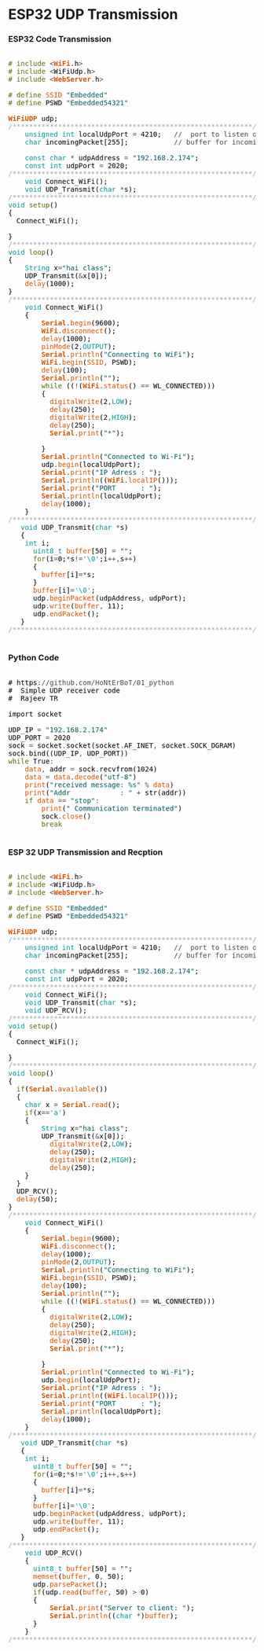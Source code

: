 # ESP32 UDP Transmission


### ESP32 Code Transmission

<pre>

<font color="#5e6d03"># include</font> <font color="#434f54">&lt;</font><b><font color="#d35400">WiFi</font></b><font color="#434f54">.</font><font color="#000000">h</font><font color="#434f54">&gt;</font>
<font color="#5e6d03"># include</font> <font color="#434f54">&lt;</font><font color="#000000">WiFiUdp</font><font color="#434f54">.</font><font color="#000000">h</font><font color="#434f54">&gt;</font>
<font color="#5e6d03"># include</font> <font color="#434f54">&lt;</font><b><font color="#d35400">WebServer</font></b><font color="#434f54">.</font><font color="#000000">h</font><font color="#434f54">&gt;</font>

<font color="#5e6d03"># define</font> <font color="#d35400">SSID</font> <font color="#005c5f">&#34;Embedded&#34;</font>
<font color="#5e6d03"># define</font> <font color="#000000">PSWD</font> <font color="#005c5f">&#34;Embedded54321&#34;</font>

<b><font color="#d35400">WiFiUDP</font></b> <font color="#000000">udp</font><font color="#000000">;</font>
<font color="#95a5a6">&#47;**********************************************************&#47;</font>
 &nbsp;&nbsp;&nbsp;<font color="#00979c">unsigned</font> <font color="#00979c">int</font> <font color="#000000">localUdpPort</font> <font color="#434f54">=</font> <font color="#000000">4210</font><font color="#000000">;</font> &nbsp;&nbsp;<font color="#434f54">&#47;&#47; &nbsp;port to listen on</font>
 &nbsp;&nbsp;&nbsp;<font color="#00979c">char</font> <font color="#000000">incomingPacket</font><font color="#000000">[</font><font color="#000000">255</font><font color="#000000">]</font><font color="#000000">;</font> &nbsp;&nbsp;&nbsp;&nbsp;&nbsp;&nbsp;&nbsp;&nbsp;&nbsp;&nbsp;<font color="#434f54">&#47;&#47; buffer for incoming packets &nbsp;&nbsp;</font>

 &nbsp;&nbsp;&nbsp;<font color="#00979c">const</font> <font color="#00979c">char</font> <font color="#434f54">*</font> <font color="#000000">udpAddress</font> <font color="#434f54">=</font> <font color="#005c5f">&#34;192.168.2.174&#34;</font><font color="#000000">;</font>
 &nbsp;&nbsp;&nbsp;<font color="#00979c">const</font> <font color="#00979c">int</font> <font color="#000000">udpPort</font> <font color="#434f54">=</font> <font color="#000000">2020</font><font color="#000000">;</font> &nbsp;
<font color="#95a5a6">&#47;**********************************************************&#47;</font>
 &nbsp;&nbsp;&nbsp;<font color="#00979c">void</font> <font color="#000000">Connect_WiFi</font><font color="#000000">(</font><font color="#000000">)</font><font color="#000000">;</font>
 &nbsp;&nbsp;&nbsp;<font color="#00979c">void</font> <font color="#000000">UDP_Transmit</font><font color="#000000">(</font><font color="#00979c">char</font> <font color="#434f54">*</font><font color="#000000">s</font><font color="#000000">)</font><font color="#000000">;</font>
<font color="#95a5a6">&#47;**********************************************************&#47;</font>
<font color="#00979c">void</font> <font color="#5e6d03">setup</font><font color="#000000">(</font><font color="#000000">)</font>
<font color="#000000">{</font>
 &nbsp;<font color="#000000">Connect_WiFi</font><font color="#000000">(</font><font color="#000000">)</font><font color="#000000">;</font>

<font color="#000000">}</font>
<font color="#95a5a6">&#47;**********************************************************&#47;</font>
<font color="#00979c">void</font> <font color="#5e6d03">loop</font><font color="#000000">(</font><font color="#000000">)</font>
<font color="#000000">{</font>
 &nbsp;&nbsp;&nbsp;<font color="#00979c">String</font> <font color="#000000">x</font><font color="#434f54">=</font><font color="#005c5f">&#34;hai class&#34;</font><font color="#000000">;</font>
 &nbsp;&nbsp;&nbsp;<font color="#000000">UDP_Transmit</font><font color="#000000">(</font><font color="#434f54">&amp;</font><font color="#000000">x</font><font color="#000000">[</font><font color="#000000">0</font><font color="#000000">]</font><font color="#000000">)</font><font color="#000000">;</font>
 &nbsp;&nbsp;&nbsp;<font color="#d35400">delay</font><font color="#000000">(</font><font color="#000000">1000</font><font color="#000000">)</font><font color="#000000">;</font>
<font color="#000000">}</font>
<font color="#95a5a6">&#47;**********************************************************&#47;</font>
 &nbsp;&nbsp;&nbsp;<font color="#00979c">void</font> <font color="#000000">Connect_WiFi</font><font color="#000000">(</font><font color="#000000">)</font>
 &nbsp;&nbsp;&nbsp;<font color="#000000">{</font>
 &nbsp;&nbsp;&nbsp;&nbsp;&nbsp;&nbsp;&nbsp;<b><font color="#d35400">Serial</font></b><font color="#434f54">.</font><font color="#d35400">begin</font><font color="#000000">(</font><font color="#000000">9600</font><font color="#000000">)</font><font color="#000000">;</font>
 &nbsp;&nbsp;&nbsp;&nbsp;&nbsp;&nbsp;&nbsp;<b><font color="#d35400">WiFi</font></b><font color="#434f54">.</font><font color="#d35400">disconnect</font><font color="#000000">(</font><font color="#000000">)</font><font color="#000000">;</font>
 &nbsp;&nbsp;&nbsp;&nbsp;&nbsp;&nbsp;&nbsp;<font color="#d35400">delay</font><font color="#000000">(</font><font color="#000000">1000</font><font color="#000000">)</font><font color="#000000">;</font>
 &nbsp;&nbsp;&nbsp;&nbsp;&nbsp;&nbsp;&nbsp;<font color="#d35400">pinMode</font><font color="#000000">(</font><font color="#000000">2</font><font color="#434f54">,</font><font color="#00979c">OUTPUT</font><font color="#000000">)</font><font color="#000000">;</font>
 &nbsp;&nbsp;&nbsp;&nbsp;&nbsp;&nbsp;&nbsp;<b><font color="#d35400">Serial</font></b><font color="#434f54">.</font><font color="#d35400">println</font><font color="#000000">(</font><font color="#005c5f">&#34;Connecting to WiFi&#34;</font><font color="#000000">)</font><font color="#000000">;</font>
 &nbsp;&nbsp;&nbsp;&nbsp;&nbsp;&nbsp;&nbsp;<b><font color="#d35400">WiFi</font></b><font color="#434f54">.</font><font color="#d35400">begin</font><font color="#000000">(</font><font color="#d35400">SSID</font><font color="#434f54">,</font> <font color="#000000">PSWD</font><font color="#000000">)</font><font color="#000000">;</font>
 &nbsp;&nbsp;&nbsp;&nbsp;&nbsp;&nbsp;&nbsp;<font color="#d35400">delay</font><font color="#000000">(</font><font color="#000000">100</font><font color="#000000">)</font><font color="#000000">;</font>
 &nbsp;&nbsp;&nbsp;&nbsp;&nbsp;&nbsp;&nbsp;<b><font color="#d35400">Serial</font></b><font color="#434f54">.</font><font color="#d35400">println</font><font color="#000000">(</font><font color="#005c5f">&#34;&#34;</font><font color="#000000">)</font><font color="#000000">;</font>
 &nbsp;&nbsp;&nbsp;&nbsp;&nbsp;&nbsp;&nbsp;<font color="#5e6d03">while</font> <font color="#000000">(</font><font color="#000000">(</font><font color="#434f54">!</font><font color="#000000">(</font><b><font color="#d35400">WiFi</font></b><font color="#434f54">.</font><font color="#d35400">status</font><font color="#000000">(</font><font color="#000000">)</font> <font color="#434f54">==</font> <font color="#000000">WL_CONNECTED</font><font color="#000000">)</font><font color="#000000">)</font><font color="#000000">)</font>
 &nbsp;&nbsp;&nbsp;&nbsp;&nbsp;&nbsp;&nbsp;<font color="#000000">{</font>
 &nbsp;&nbsp;&nbsp;&nbsp;&nbsp;&nbsp;&nbsp;&nbsp;&nbsp;<font color="#d35400">digitalWrite</font><font color="#000000">(</font><font color="#000000">2</font><font color="#434f54">,</font><font color="#00979c">LOW</font><font color="#000000">)</font><font color="#000000">;</font>
 &nbsp;&nbsp;&nbsp;&nbsp;&nbsp;&nbsp;&nbsp;&nbsp;&nbsp;<font color="#d35400">delay</font><font color="#000000">(</font><font color="#000000">250</font><font color="#000000">)</font><font color="#000000">;</font>
 &nbsp;&nbsp;&nbsp;&nbsp;&nbsp;&nbsp;&nbsp;&nbsp;&nbsp;<font color="#d35400">digitalWrite</font><font color="#000000">(</font><font color="#000000">2</font><font color="#434f54">,</font><font color="#00979c">HIGH</font><font color="#000000">)</font><font color="#000000">;</font>
 &nbsp;&nbsp;&nbsp;&nbsp;&nbsp;&nbsp;&nbsp;&nbsp;&nbsp;<font color="#d35400">delay</font><font color="#000000">(</font><font color="#000000">250</font><font color="#000000">)</font><font color="#000000">;</font>
 &nbsp;&nbsp;&nbsp;&nbsp;&nbsp;&nbsp;&nbsp;&nbsp;&nbsp;<b><font color="#d35400">Serial</font></b><font color="#434f54">.</font><font color="#d35400">print</font><font color="#000000">(</font><font color="#005c5f">&#34;*&#34;</font><font color="#000000">)</font><font color="#000000">;</font>

 &nbsp;&nbsp;&nbsp;&nbsp;&nbsp;&nbsp;&nbsp;<font color="#000000">}</font>
 &nbsp;&nbsp;&nbsp;&nbsp;&nbsp;&nbsp;&nbsp;<b><font color="#d35400">Serial</font></b><font color="#434f54">.</font><font color="#d35400">println</font><font color="#000000">(</font><font color="#005c5f">&#34;Connected to Wi-Fi&#34;</font><font color="#000000">)</font><font color="#000000">;</font>
 &nbsp;&nbsp;&nbsp;&nbsp;&nbsp;&nbsp;&nbsp;<font color="#000000">udp</font><font color="#434f54">.</font><font color="#d35400">begin</font><font color="#000000">(</font><font color="#000000">localUdpPort</font><font color="#000000">)</font><font color="#000000">;</font>
 &nbsp;&nbsp;&nbsp;&nbsp;&nbsp;&nbsp;&nbsp;<b><font color="#d35400">Serial</font></b><font color="#434f54">.</font><font color="#d35400">print</font><font color="#000000">(</font><font color="#005c5f">&#34;IP Adress : &#34;</font><font color="#000000">)</font><font color="#000000">;</font>
 &nbsp;&nbsp;&nbsp;&nbsp;&nbsp;&nbsp;&nbsp;<b><font color="#d35400">Serial</font></b><font color="#434f54">.</font><font color="#d35400">println</font><font color="#000000">(</font><font color="#000000">(</font><b><font color="#d35400">WiFi</font></b><font color="#434f54">.</font><font color="#d35400">localIP</font><font color="#000000">(</font><font color="#000000">)</font><font color="#000000">)</font><font color="#000000">)</font><font color="#000000">;</font>
 &nbsp;&nbsp;&nbsp;&nbsp;&nbsp;&nbsp;&nbsp;<b><font color="#d35400">Serial</font></b><font color="#434f54">.</font><font color="#d35400">print</font><font color="#000000">(</font><font color="#005c5f">&#34;PORT &nbsp;&nbsp;&nbsp;&nbsp;&nbsp;: &#34;</font><font color="#000000">)</font><font color="#000000">;</font>
 &nbsp;&nbsp;&nbsp;&nbsp;&nbsp;&nbsp;&nbsp;<b><font color="#d35400">Serial</font></b><font color="#434f54">.</font><font color="#d35400">println</font><font color="#000000">(</font><font color="#000000">localUdpPort</font><font color="#000000">)</font><font color="#000000">;</font>
 &nbsp;&nbsp;&nbsp;&nbsp;&nbsp;&nbsp;&nbsp;<font color="#d35400">delay</font><font color="#000000">(</font><font color="#000000">1000</font><font color="#000000">)</font><font color="#000000">;</font>
 &nbsp;&nbsp;&nbsp;<font color="#000000">}</font>
<font color="#95a5a6">&#47;**********************************************************&#47;</font>
 &nbsp;&nbsp;<font color="#00979c">void</font> <font color="#000000">UDP_Transmit</font><font color="#000000">(</font><font color="#00979c">char</font> <font color="#434f54">*</font><font color="#000000">s</font><font color="#000000">)</font>
 &nbsp;&nbsp;<font color="#000000">{</font>
 &nbsp;&nbsp;&nbsp;<font color="#00979c">int</font> <font color="#000000">i</font><font color="#000000">;</font>
 &nbsp;&nbsp;&nbsp;&nbsp;&nbsp;<font color="#00979c">uint8_t</font> <font color="#d35400">buffer</font><font color="#000000">[</font><font color="#000000">50</font><font color="#000000">]</font> <font color="#434f54">=</font> <font color="#005c5f">&#34;&#34;</font><font color="#000000">;</font>
 &nbsp;&nbsp;&nbsp;&nbsp;&nbsp;<font color="#5e6d03">for</font><font color="#000000">(</font><font color="#000000">i</font><font color="#434f54">=</font><font color="#000000">0</font><font color="#000000">;</font><font color="#434f54">*</font><font color="#000000">s</font><font color="#434f54">!=</font><font color="#00979c">&#39;\0&#39;</font><font color="#000000">;</font><font color="#000000">i</font><font color="#434f54">++</font><font color="#434f54">,</font><font color="#000000">s</font><font color="#434f54">++</font><font color="#000000">)</font>
 &nbsp;&nbsp;&nbsp;&nbsp;&nbsp;<font color="#000000">{</font>
 &nbsp;&nbsp;&nbsp;&nbsp;&nbsp;&nbsp;&nbsp;<font color="#d35400">buffer</font><font color="#000000">[</font><font color="#000000">i</font><font color="#000000">]</font><font color="#434f54">=</font><font color="#434f54">*</font><font color="#000000">s</font><font color="#000000">;</font>
 &nbsp;&nbsp;&nbsp;&nbsp;&nbsp;<font color="#000000">}</font>
 &nbsp;&nbsp;&nbsp;&nbsp;&nbsp;<font color="#d35400">buffer</font><font color="#000000">[</font><font color="#000000">i</font><font color="#000000">]</font><font color="#434f54">=</font><font color="#00979c">&#39;\0&#39;</font><font color="#000000">;</font>
 &nbsp;&nbsp;&nbsp;&nbsp;&nbsp;<font color="#000000">udp</font><font color="#434f54">.</font><font color="#d35400">beginPacket</font><font color="#000000">(</font><font color="#000000">udpAddress</font><font color="#434f54">,</font> <font color="#000000">udpPort</font><font color="#000000">)</font><font color="#000000">;</font>
 &nbsp;&nbsp;&nbsp;&nbsp;&nbsp;<font color="#000000">udp</font><font color="#434f54">.</font><font color="#d35400">write</font><font color="#000000">(</font><font color="#d35400">buffer</font><font color="#434f54">,</font> <font color="#000000">11</font><font color="#000000">)</font><font color="#000000">;</font>
 &nbsp;&nbsp;&nbsp;&nbsp;&nbsp;<font color="#000000">udp</font><font color="#434f54">.</font><font color="#d35400">endPacket</font><font color="#000000">(</font><font color="#000000">)</font><font color="#000000">;</font>
 &nbsp;&nbsp;<font color="#000000">}</font>
<font color="#95a5a6">&#47;**********************************************************&#47;</font>

</pre>


### Python Code

<pre>

<font color="#000000">#</font> <font color="#000000">https</font><font color="#434f54">:</font><font color="#434f54">&#47;&#47;github.com&#47;HoNtErBoT&#47;01_python</font>
<font color="#000000">#</font> &nbsp;<font color="#000000">Simple</font> <font color="#000000">UDP</font> <font color="#000000">receiver</font> <font color="#000000">code</font>
<font color="#000000">#</font> &nbsp;<font color="#000000">Rajeev</font> <font color="#000000">TR</font>

<font color="#000000">import</font> <font color="#000000">socket</font> &nbsp;&nbsp;&nbsp;&nbsp;&nbsp;&nbsp;&nbsp;&nbsp;&nbsp;&nbsp;&nbsp;&nbsp;&nbsp;&nbsp;&nbsp;&nbsp;&nbsp;&nbsp;&nbsp;&nbsp;&nbsp;&nbsp;&nbsp;&nbsp;&nbsp;&nbsp;&nbsp;&nbsp;&nbsp;&nbsp;&nbsp;&nbsp;&nbsp;&nbsp;&nbsp;&nbsp;&nbsp;&nbsp;&nbsp;&nbsp;&nbsp;&nbsp;&nbsp;&nbsp;&nbsp;&nbsp;<font color="#000000">#</font> <font color="#000000">import</font> <font color="#000000">socket</font>

<font color="#000000">UDP_IP</font> <font color="#434f54">=</font> <font color="#005c5f">&#34;192.168.2.174&#34;</font> &nbsp;&nbsp;&nbsp;&nbsp;&nbsp;&nbsp;&nbsp;&nbsp;&nbsp;&nbsp;&nbsp;&nbsp;&nbsp;&nbsp;&nbsp;&nbsp;&nbsp;&nbsp;&nbsp;&nbsp;&nbsp;&nbsp;&nbsp;&nbsp;&nbsp;&nbsp;&nbsp;&nbsp;&nbsp;&nbsp;&nbsp;&nbsp;&nbsp;&nbsp;&nbsp;&nbsp;&nbsp;<font color="#000000">#</font> <font color="#000000">Set</font> <font color="#000000">our</font> <font color="#000000">IP</font> <font color="#000000">address</font>
<font color="#000000">UDP_PORT</font> <font color="#434f54">=</font> <font color="#000000">2020</font> &nbsp;&nbsp;&nbsp;&nbsp;&nbsp;&nbsp;&nbsp;&nbsp;&nbsp;&nbsp;&nbsp;&nbsp;&nbsp;&nbsp;&nbsp;&nbsp;&nbsp;&nbsp;&nbsp;&nbsp;&nbsp;&nbsp;&nbsp;&nbsp;&nbsp;&nbsp;&nbsp;&nbsp;&nbsp;&nbsp;&nbsp;&nbsp;&nbsp;&nbsp;&nbsp;&nbsp;&nbsp;&nbsp;&nbsp;&nbsp;&nbsp;&nbsp;&nbsp;&nbsp;<font color="#000000">#</font> <font color="#000000">Set</font> <font color="#000000">PORT</font> <font color="#000000">number</font>
<font color="#000000">sock</font> <font color="#434f54">=</font> <font color="#000000">socket</font><font color="#434f54">.</font><font color="#000000">socket</font><font color="#000000">(</font><font color="#000000">socket</font><font color="#434f54">.</font><font color="#000000">AF_INET</font><font color="#434f54">,</font> <font color="#000000">socket</font><font color="#434f54">.</font><font color="#000000">SOCK_DGRAM</font><font color="#000000">)</font> &nbsp;&nbsp;&nbsp;&nbsp;<font color="#000000">#</font> <font color="#000000">UDP</font>
<font color="#000000">sock</font><font color="#434f54">.</font><font color="#000000">bind</font><font color="#000000">(</font><font color="#000000">(</font><font color="#000000">UDP_IP</font><font color="#434f54">,</font> <font color="#000000">UDP_PORT</font><font color="#000000">)</font><font color="#000000">)</font> &nbsp;&nbsp;&nbsp;&nbsp;&nbsp;&nbsp;&nbsp;&nbsp;&nbsp;&nbsp;&nbsp;&nbsp;&nbsp;&nbsp;&nbsp;&nbsp;&nbsp;&nbsp;&nbsp;&nbsp;&nbsp;&nbsp;&nbsp;&nbsp;&nbsp;&nbsp;&nbsp;&nbsp;&nbsp;&nbsp;<font color="#000000">#</font> <font color="#000000">Initialize</font> <font color="#000000">UDP</font> <font color="#000000">socket</font>
<font color="#5e6d03">while</font> <font color="#000000">True</font><font color="#434f54">:</font> &nbsp;&nbsp;&nbsp;&nbsp;&nbsp;&nbsp;&nbsp;&nbsp;&nbsp;&nbsp;&nbsp;&nbsp;&nbsp;&nbsp;&nbsp;&nbsp;&nbsp;&nbsp;&nbsp;&nbsp;&nbsp;&nbsp;&nbsp;&nbsp;&nbsp;&nbsp;&nbsp;&nbsp;&nbsp;&nbsp;&nbsp;&nbsp;&nbsp;&nbsp;&nbsp;&nbsp;&nbsp;&nbsp;&nbsp;&nbsp;&nbsp;&nbsp;&nbsp;&nbsp;&nbsp;&nbsp;&nbsp;&nbsp;<font color="#000000">#</font> <font color="#000000">Start</font> <font color="#000000">infinite</font> <font color="#5e6d03">loop</font>
 &nbsp;&nbsp;&nbsp;<font color="#d35400">data</font><font color="#434f54">,</font> <font color="#000000">addr</font> <font color="#434f54">=</font> <font color="#000000">sock</font><font color="#434f54">.</font><font color="#000000">recvfrom</font><font color="#000000">(</font><font color="#000000">1024</font><font color="#000000">)</font> &nbsp;&nbsp;&nbsp;&nbsp;&nbsp;&nbsp;&nbsp;&nbsp;&nbsp;&nbsp;&nbsp;&nbsp;&nbsp;&nbsp;&nbsp;&nbsp;&nbsp;&nbsp;&nbsp;&nbsp;&nbsp;&nbsp;&nbsp;<font color="#000000">#</font> <font color="#d35400">buffer</font> <font color="#d35400">size</font> <font color="#000000">is</font> <font color="#000000">1024</font> <font color="#000000">bytes</font>
 &nbsp;&nbsp;&nbsp;<font color="#d35400">data</font> <font color="#434f54">=</font> <font color="#d35400">data</font><font color="#434f54">.</font><font color="#d35400">decode</font><font color="#000000">(</font><font color="#005c5f">&#34;utf-8&#34;</font><font color="#000000">)</font> &nbsp;&nbsp;&nbsp;&nbsp;&nbsp;&nbsp;&nbsp;&nbsp;&nbsp;&nbsp;&nbsp;&nbsp;&nbsp;&nbsp;&nbsp;&nbsp;&nbsp;&nbsp;&nbsp;&nbsp;&nbsp;&nbsp;&nbsp;&nbsp;&nbsp;&nbsp;&nbsp;&nbsp;<font color="#000000">#</font> <font color="#000000">Decode</font> <font color="#000000">received</font> <font color="#d35400">data</font>
 &nbsp;&nbsp;&nbsp;<font color="#d35400">print</font><font color="#000000">(</font><font color="#005c5f">&#34;received message: %s&#34;</font> <font color="#434f54">%</font> <font color="#d35400">data</font><font color="#000000">)</font> &nbsp;&nbsp;&nbsp;&nbsp;&nbsp;&nbsp;&nbsp;&nbsp;&nbsp;&nbsp;&nbsp;&nbsp;&nbsp;&nbsp;&nbsp;&nbsp;&nbsp;&nbsp;&nbsp;<font color="#000000">#</font> <font color="#000000">Print</font> <font color="#000000">Message</font>
 &nbsp;&nbsp;&nbsp;<font color="#d35400">print</font><font color="#000000">(</font><font color="#005c5f">&#34;Addr &nbsp;&nbsp;&nbsp;&nbsp;&nbsp;&nbsp;&nbsp;&nbsp;&nbsp;&nbsp;&nbsp;: &#34;</font> <font color="#434f54">+</font> <font color="#000000">str</font><font color="#000000">(</font><font color="#000000">addr</font><font color="#000000">)</font><font color="#000000">)</font>
 &nbsp;&nbsp;&nbsp;<font color="#5e6d03">if</font> <font color="#d35400">data</font> <font color="#434f54">==</font> <font color="#005c5f">&#34;stop&#34;</font><font color="#434f54">:</font> &nbsp;&nbsp;&nbsp;&nbsp;&nbsp;&nbsp;&nbsp;&nbsp;&nbsp;&nbsp;&nbsp;&nbsp;&nbsp;&nbsp;&nbsp;&nbsp;&nbsp;&nbsp;&nbsp;&nbsp;&nbsp;&nbsp;&nbsp;&nbsp;&nbsp;&nbsp;&nbsp;&nbsp;&nbsp;&nbsp;&nbsp;&nbsp;&nbsp;&nbsp;&nbsp;&nbsp;&nbsp;<font color="#000000">#</font> <font color="#000000">Check</font> <font color="#5e6d03">if</font> <font color="#d35400">stop</font> <font color="#000000">command</font> <font color="#000000">received</font>
 &nbsp;&nbsp;&nbsp;&nbsp;&nbsp;&nbsp;&nbsp;<font color="#d35400">print</font><font color="#000000">(</font><font color="#005c5f">&#34; Communication terminated&#34;</font><font color="#000000">)</font> &nbsp;&nbsp;&nbsp;&nbsp;&nbsp;&nbsp;&nbsp;&nbsp;&nbsp;&nbsp;&nbsp;&nbsp;&nbsp;&nbsp;&nbsp;&nbsp;&nbsp;<font color="#000000">#</font> <font color="#000000">Print</font> <font color="#000000">session</font> <font color="#000000">termination</font> <font color="#000000">message</font>
 &nbsp;&nbsp;&nbsp;&nbsp;&nbsp;&nbsp;&nbsp;<font color="#000000">sock</font><font color="#434f54">.</font><font color="#d35400">close</font><font color="#000000">(</font><font color="#000000">)</font> &nbsp;&nbsp;&nbsp;&nbsp;&nbsp;&nbsp;&nbsp;&nbsp;&nbsp;&nbsp;&nbsp;&nbsp;&nbsp;&nbsp;&nbsp;&nbsp;&nbsp;&nbsp;&nbsp;&nbsp;&nbsp;&nbsp;&nbsp;&nbsp;&nbsp;&nbsp;&nbsp;&nbsp;&nbsp;&nbsp;&nbsp;&nbsp;&nbsp;&nbsp;&nbsp;&nbsp;&nbsp;&nbsp;&nbsp;<font color="#000000">#</font> <font color="#000000">kill</font> <font color="#000000">UDP</font> <font color="#000000">communication</font>
 &nbsp;&nbsp;&nbsp;&nbsp;&nbsp;&nbsp;&nbsp;<font color="#5e6d03">break</font>

</pre>


### ESP 32 UDP Transmission and Recption

<pre>

<font color="#5e6d03"># include</font> <font color="#434f54">&lt;</font><b><font color="#d35400">WiFi</font></b><font color="#434f54">.</font><font color="#000000">h</font><font color="#434f54">&gt;</font>
<font color="#5e6d03"># include</font> <font color="#434f54">&lt;</font><font color="#000000">WiFiUdp</font><font color="#434f54">.</font><font color="#000000">h</font><font color="#434f54">&gt;</font>
<font color="#5e6d03"># include</font> <font color="#434f54">&lt;</font><b><font color="#d35400">WebServer</font></b><font color="#434f54">.</font><font color="#000000">h</font><font color="#434f54">&gt;</font>

<font color="#5e6d03"># define</font> <font color="#d35400">SSID</font> <font color="#005c5f">&#34;Embedded&#34;</font>
<font color="#5e6d03"># define</font> <font color="#000000">PSWD</font> <font color="#005c5f">&#34;Embedded54321&#34;</font>

<b><font color="#d35400">WiFiUDP</font></b> <font color="#000000">udp</font><font color="#000000">;</font>
<font color="#95a5a6">&#47;**********************************************************&#47;</font>
 &nbsp;&nbsp;&nbsp;<font color="#00979c">unsigned</font> <font color="#00979c">int</font> <font color="#000000">localUdpPort</font> <font color="#434f54">=</font> <font color="#000000">4210</font><font color="#000000">;</font> &nbsp;&nbsp;<font color="#434f54">&#47;&#47; &nbsp;port to listen on</font>
 &nbsp;&nbsp;&nbsp;<font color="#00979c">char</font> <font color="#000000">incomingPacket</font><font color="#000000">[</font><font color="#000000">255</font><font color="#000000">]</font><font color="#000000">;</font> &nbsp;&nbsp;&nbsp;&nbsp;&nbsp;&nbsp;&nbsp;&nbsp;&nbsp;&nbsp;<font color="#434f54">&#47;&#47; buffer for incoming packets &nbsp;&nbsp;</font>

 &nbsp;&nbsp;&nbsp;<font color="#00979c">const</font> <font color="#00979c">char</font> <font color="#434f54">*</font> <font color="#000000">udpAddress</font> <font color="#434f54">=</font> <font color="#005c5f">&#34;192.168.2.174&#34;</font><font color="#000000">;</font>
 &nbsp;&nbsp;&nbsp;<font color="#00979c">const</font> <font color="#00979c">int</font> <font color="#000000">udpPort</font> <font color="#434f54">=</font> <font color="#000000">2020</font><font color="#000000">;</font> &nbsp;
<font color="#95a5a6">&#47;**********************************************************&#47;</font>
 &nbsp;&nbsp;&nbsp;<font color="#00979c">void</font> <font color="#000000">Connect_WiFi</font><font color="#000000">(</font><font color="#000000">)</font><font color="#000000">;</font>
 &nbsp;&nbsp;&nbsp;<font color="#00979c">void</font> <font color="#000000">UDP_Transmit</font><font color="#000000">(</font><font color="#00979c">char</font> <font color="#434f54">*</font><font color="#000000">s</font><font color="#000000">)</font><font color="#000000">;</font>
 &nbsp;&nbsp;&nbsp;<font color="#00979c">void</font> <font color="#000000">UDP_RCV</font><font color="#000000">(</font><font color="#000000">)</font><font color="#000000">;</font>
<font color="#95a5a6">&#47;**********************************************************&#47;</font>
<font color="#00979c">void</font> <font color="#5e6d03">setup</font><font color="#000000">(</font><font color="#000000">)</font>
<font color="#000000">{</font>
 &nbsp;<font color="#000000">Connect_WiFi</font><font color="#000000">(</font><font color="#000000">)</font><font color="#000000">;</font>

<font color="#000000">}</font>
<font color="#95a5a6">&#47;**********************************************************&#47;</font>
<font color="#00979c">void</font> <font color="#5e6d03">loop</font><font color="#000000">(</font><font color="#000000">)</font>
<font color="#000000">{</font>
 &nbsp;<font color="#5e6d03">if</font><font color="#000000">(</font><b><font color="#d35400">Serial</font></b><font color="#434f54">.</font><font color="#d35400">available</font><font color="#000000">(</font><font color="#000000">)</font><font color="#000000">)</font>
 &nbsp;<font color="#000000">{</font>
 &nbsp;&nbsp;&nbsp;<font color="#00979c">char</font> <font color="#000000">x</font> <font color="#434f54">=</font> <b><font color="#d35400">Serial</font></b><font color="#434f54">.</font><font color="#d35400">read</font><font color="#000000">(</font><font color="#000000">)</font><font color="#000000">;</font>
 &nbsp;&nbsp;&nbsp;<font color="#5e6d03">if</font><font color="#000000">(</font><font color="#000000">x</font><font color="#434f54">==</font><font color="#00979c">&#39;a&#39;</font><font color="#000000">)</font>
 &nbsp;&nbsp;&nbsp;<font color="#000000">{</font>
 &nbsp;&nbsp;&nbsp;&nbsp;&nbsp;&nbsp;&nbsp;<font color="#00979c">String</font> <font color="#000000">x</font><font color="#434f54">=</font><font color="#005c5f">&#34;hai class&#34;</font><font color="#000000">;</font>
 &nbsp;&nbsp;&nbsp;&nbsp;&nbsp;&nbsp;&nbsp;<font color="#000000">UDP_Transmit</font><font color="#000000">(</font><font color="#434f54">&amp;</font><font color="#000000">x</font><font color="#000000">[</font><font color="#000000">0</font><font color="#000000">]</font><font color="#000000">)</font><font color="#000000">;</font>
 &nbsp;&nbsp;&nbsp;&nbsp;&nbsp;&nbsp;&nbsp;&nbsp;&nbsp;<font color="#d35400">digitalWrite</font><font color="#000000">(</font><font color="#000000">2</font><font color="#434f54">,</font><font color="#00979c">LOW</font><font color="#000000">)</font><font color="#000000">;</font>
 &nbsp;&nbsp;&nbsp;&nbsp;&nbsp;&nbsp;&nbsp;&nbsp;&nbsp;<font color="#d35400">delay</font><font color="#000000">(</font><font color="#000000">250</font><font color="#000000">)</font><font color="#000000">;</font>
 &nbsp;&nbsp;&nbsp;&nbsp;&nbsp;&nbsp;&nbsp;&nbsp;&nbsp;<font color="#d35400">digitalWrite</font><font color="#000000">(</font><font color="#000000">2</font><font color="#434f54">,</font><font color="#00979c">HIGH</font><font color="#000000">)</font><font color="#000000">;</font>
 &nbsp;&nbsp;&nbsp;&nbsp;&nbsp;&nbsp;&nbsp;&nbsp;&nbsp;<font color="#d35400">delay</font><font color="#000000">(</font><font color="#000000">250</font><font color="#000000">)</font><font color="#000000">;</font>
 &nbsp;&nbsp;&nbsp;<font color="#000000">}</font>
 &nbsp;<font color="#000000">}</font>
 &nbsp;<font color="#000000">UDP_RCV</font><font color="#000000">(</font><font color="#000000">)</font><font color="#000000">;</font> &nbsp;
 &nbsp;<font color="#d35400">delay</font><font color="#000000">(</font><font color="#000000">50</font><font color="#000000">)</font><font color="#000000">;</font>
<font color="#000000">}</font>
<font color="#95a5a6">&#47;**********************************************************&#47;</font>
 &nbsp;&nbsp;&nbsp;<font color="#00979c">void</font> <font color="#000000">Connect_WiFi</font><font color="#000000">(</font><font color="#000000">)</font>
 &nbsp;&nbsp;&nbsp;<font color="#000000">{</font>
 &nbsp;&nbsp;&nbsp;&nbsp;&nbsp;&nbsp;&nbsp;<b><font color="#d35400">Serial</font></b><font color="#434f54">.</font><font color="#d35400">begin</font><font color="#000000">(</font><font color="#000000">9600</font><font color="#000000">)</font><font color="#000000">;</font>
 &nbsp;&nbsp;&nbsp;&nbsp;&nbsp;&nbsp;&nbsp;<b><font color="#d35400">WiFi</font></b><font color="#434f54">.</font><font color="#d35400">disconnect</font><font color="#000000">(</font><font color="#000000">)</font><font color="#000000">;</font>
 &nbsp;&nbsp;&nbsp;&nbsp;&nbsp;&nbsp;&nbsp;<font color="#d35400">delay</font><font color="#000000">(</font><font color="#000000">1000</font><font color="#000000">)</font><font color="#000000">;</font>
 &nbsp;&nbsp;&nbsp;&nbsp;&nbsp;&nbsp;&nbsp;<font color="#d35400">pinMode</font><font color="#000000">(</font><font color="#000000">2</font><font color="#434f54">,</font><font color="#00979c">OUTPUT</font><font color="#000000">)</font><font color="#000000">;</font>
 &nbsp;&nbsp;&nbsp;&nbsp;&nbsp;&nbsp;&nbsp;<b><font color="#d35400">Serial</font></b><font color="#434f54">.</font><font color="#d35400">println</font><font color="#000000">(</font><font color="#005c5f">&#34;Connecting to WiFi&#34;</font><font color="#000000">)</font><font color="#000000">;</font>
 &nbsp;&nbsp;&nbsp;&nbsp;&nbsp;&nbsp;&nbsp;<b><font color="#d35400">WiFi</font></b><font color="#434f54">.</font><font color="#d35400">begin</font><font color="#000000">(</font><font color="#d35400">SSID</font><font color="#434f54">,</font> <font color="#000000">PSWD</font><font color="#000000">)</font><font color="#000000">;</font>
 &nbsp;&nbsp;&nbsp;&nbsp;&nbsp;&nbsp;&nbsp;<font color="#d35400">delay</font><font color="#000000">(</font><font color="#000000">100</font><font color="#000000">)</font><font color="#000000">;</font>
 &nbsp;&nbsp;&nbsp;&nbsp;&nbsp;&nbsp;&nbsp;<b><font color="#d35400">Serial</font></b><font color="#434f54">.</font><font color="#d35400">println</font><font color="#000000">(</font><font color="#005c5f">&#34;&#34;</font><font color="#000000">)</font><font color="#000000">;</font>
 &nbsp;&nbsp;&nbsp;&nbsp;&nbsp;&nbsp;&nbsp;<font color="#5e6d03">while</font> <font color="#000000">(</font><font color="#000000">(</font><font color="#434f54">!</font><font color="#000000">(</font><b><font color="#d35400">WiFi</font></b><font color="#434f54">.</font><font color="#d35400">status</font><font color="#000000">(</font><font color="#000000">)</font> <font color="#434f54">==</font> <font color="#000000">WL_CONNECTED</font><font color="#000000">)</font><font color="#000000">)</font><font color="#000000">)</font>
 &nbsp;&nbsp;&nbsp;&nbsp;&nbsp;&nbsp;&nbsp;<font color="#000000">{</font>
 &nbsp;&nbsp;&nbsp;&nbsp;&nbsp;&nbsp;&nbsp;&nbsp;&nbsp;<font color="#d35400">digitalWrite</font><font color="#000000">(</font><font color="#000000">2</font><font color="#434f54">,</font><font color="#00979c">LOW</font><font color="#000000">)</font><font color="#000000">;</font>
 &nbsp;&nbsp;&nbsp;&nbsp;&nbsp;&nbsp;&nbsp;&nbsp;&nbsp;<font color="#d35400">delay</font><font color="#000000">(</font><font color="#000000">250</font><font color="#000000">)</font><font color="#000000">;</font>
 &nbsp;&nbsp;&nbsp;&nbsp;&nbsp;&nbsp;&nbsp;&nbsp;&nbsp;<font color="#d35400">digitalWrite</font><font color="#000000">(</font><font color="#000000">2</font><font color="#434f54">,</font><font color="#00979c">HIGH</font><font color="#000000">)</font><font color="#000000">;</font>
 &nbsp;&nbsp;&nbsp;&nbsp;&nbsp;&nbsp;&nbsp;&nbsp;&nbsp;<font color="#d35400">delay</font><font color="#000000">(</font><font color="#000000">250</font><font color="#000000">)</font><font color="#000000">;</font>
 &nbsp;&nbsp;&nbsp;&nbsp;&nbsp;&nbsp;&nbsp;&nbsp;&nbsp;<b><font color="#d35400">Serial</font></b><font color="#434f54">.</font><font color="#d35400">print</font><font color="#000000">(</font><font color="#005c5f">&#34;*&#34;</font><font color="#000000">)</font><font color="#000000">;</font>

 &nbsp;&nbsp;&nbsp;&nbsp;&nbsp;&nbsp;&nbsp;<font color="#000000">}</font>
 &nbsp;&nbsp;&nbsp;&nbsp;&nbsp;&nbsp;&nbsp;<b><font color="#d35400">Serial</font></b><font color="#434f54">.</font><font color="#d35400">println</font><font color="#000000">(</font><font color="#005c5f">&#34;Connected to Wi-Fi&#34;</font><font color="#000000">)</font><font color="#000000">;</font>
 &nbsp;&nbsp;&nbsp;&nbsp;&nbsp;&nbsp;&nbsp;<font color="#000000">udp</font><font color="#434f54">.</font><font color="#d35400">begin</font><font color="#000000">(</font><font color="#000000">localUdpPort</font><font color="#000000">)</font><font color="#000000">;</font>
 &nbsp;&nbsp;&nbsp;&nbsp;&nbsp;&nbsp;&nbsp;<b><font color="#d35400">Serial</font></b><font color="#434f54">.</font><font color="#d35400">print</font><font color="#000000">(</font><font color="#005c5f">&#34;IP Adress : &#34;</font><font color="#000000">)</font><font color="#000000">;</font>
 &nbsp;&nbsp;&nbsp;&nbsp;&nbsp;&nbsp;&nbsp;<b><font color="#d35400">Serial</font></b><font color="#434f54">.</font><font color="#d35400">println</font><font color="#000000">(</font><font color="#000000">(</font><b><font color="#d35400">WiFi</font></b><font color="#434f54">.</font><font color="#d35400">localIP</font><font color="#000000">(</font><font color="#000000">)</font><font color="#000000">)</font><font color="#000000">)</font><font color="#000000">;</font>
 &nbsp;&nbsp;&nbsp;&nbsp;&nbsp;&nbsp;&nbsp;<b><font color="#d35400">Serial</font></b><font color="#434f54">.</font><font color="#d35400">print</font><font color="#000000">(</font><font color="#005c5f">&#34;PORT &nbsp;&nbsp;&nbsp;&nbsp;&nbsp;: &#34;</font><font color="#000000">)</font><font color="#000000">;</font>
 &nbsp;&nbsp;&nbsp;&nbsp;&nbsp;&nbsp;&nbsp;<b><font color="#d35400">Serial</font></b><font color="#434f54">.</font><font color="#d35400">println</font><font color="#000000">(</font><font color="#000000">localUdpPort</font><font color="#000000">)</font><font color="#000000">;</font>
 &nbsp;&nbsp;&nbsp;&nbsp;&nbsp;&nbsp;&nbsp;<font color="#d35400">delay</font><font color="#000000">(</font><font color="#000000">1000</font><font color="#000000">)</font><font color="#000000">;</font>
 &nbsp;&nbsp;&nbsp;<font color="#000000">}</font>
<font color="#95a5a6">&#47;**********************************************************&#47;</font>
 &nbsp;&nbsp;<font color="#00979c">void</font> <font color="#000000">UDP_Transmit</font><font color="#000000">(</font><font color="#00979c">char</font> <font color="#434f54">*</font><font color="#000000">s</font><font color="#000000">)</font>
 &nbsp;&nbsp;<font color="#000000">{</font>
 &nbsp;&nbsp;&nbsp;<font color="#00979c">int</font> <font color="#000000">i</font><font color="#000000">;</font>
 &nbsp;&nbsp;&nbsp;&nbsp;&nbsp;<font color="#00979c">uint8_t</font> <font color="#d35400">buffer</font><font color="#000000">[</font><font color="#000000">50</font><font color="#000000">]</font> <font color="#434f54">=</font> <font color="#005c5f">&#34;&#34;</font><font color="#000000">;</font>
 &nbsp;&nbsp;&nbsp;&nbsp;&nbsp;<font color="#5e6d03">for</font><font color="#000000">(</font><font color="#000000">i</font><font color="#434f54">=</font><font color="#000000">0</font><font color="#000000">;</font><font color="#434f54">*</font><font color="#000000">s</font><font color="#434f54">!=</font><font color="#00979c">&#39;\0&#39;</font><font color="#000000">;</font><font color="#000000">i</font><font color="#434f54">++</font><font color="#434f54">,</font><font color="#000000">s</font><font color="#434f54">++</font><font color="#000000">)</font>
 &nbsp;&nbsp;&nbsp;&nbsp;&nbsp;<font color="#000000">{</font>
 &nbsp;&nbsp;&nbsp;&nbsp;&nbsp;&nbsp;&nbsp;<font color="#d35400">buffer</font><font color="#000000">[</font><font color="#000000">i</font><font color="#000000">]</font><font color="#434f54">=</font><font color="#434f54">*</font><font color="#000000">s</font><font color="#000000">;</font>
 &nbsp;&nbsp;&nbsp;&nbsp;&nbsp;<font color="#000000">}</font>
 &nbsp;&nbsp;&nbsp;&nbsp;&nbsp;<font color="#d35400">buffer</font><font color="#000000">[</font><font color="#000000">i</font><font color="#000000">]</font><font color="#434f54">=</font><font color="#00979c">&#39;\0&#39;</font><font color="#000000">;</font>
 &nbsp;&nbsp;&nbsp;&nbsp;&nbsp;<font color="#000000">udp</font><font color="#434f54">.</font><font color="#d35400">beginPacket</font><font color="#000000">(</font><font color="#000000">udpAddress</font><font color="#434f54">,</font> <font color="#000000">udpPort</font><font color="#000000">)</font><font color="#000000">;</font>
 &nbsp;&nbsp;&nbsp;&nbsp;&nbsp;<font color="#000000">udp</font><font color="#434f54">.</font><font color="#d35400">write</font><font color="#000000">(</font><font color="#d35400">buffer</font><font color="#434f54">,</font> <font color="#000000">11</font><font color="#000000">)</font><font color="#000000">;</font>
 &nbsp;&nbsp;&nbsp;&nbsp;&nbsp;<font color="#000000">udp</font><font color="#434f54">.</font><font color="#d35400">endPacket</font><font color="#000000">(</font><font color="#000000">)</font><font color="#000000">;</font>
 &nbsp;&nbsp;<font color="#000000">}</font>
<font color="#95a5a6">&#47;**********************************************************&#47;</font>
 &nbsp;&nbsp;&nbsp;<font color="#00979c">void</font> <font color="#000000">UDP_RCV</font><font color="#000000">(</font><font color="#000000">)</font>
 &nbsp;&nbsp;&nbsp;<font color="#000000">{</font>
 &nbsp;&nbsp;&nbsp;&nbsp;&nbsp;<font color="#00979c">uint8_t</font> <font color="#d35400">buffer</font><font color="#000000">[</font><font color="#000000">50</font><font color="#000000">]</font> <font color="#434f54">=</font> <font color="#005c5f">&#34;&#34;</font><font color="#000000">;</font>
 &nbsp;&nbsp;&nbsp;&nbsp;&nbsp;<font color="#d35400">memset</font><font color="#000000">(</font><font color="#d35400">buffer</font><font color="#434f54">,</font> <font color="#000000">0</font><font color="#434f54">,</font> <font color="#000000">50</font><font color="#000000">)</font><font color="#000000">;</font>
 &nbsp;&nbsp;&nbsp;&nbsp;&nbsp;<font color="#000000">udp</font><font color="#434f54">.</font><font color="#d35400">parsePacket</font><font color="#000000">(</font><font color="#000000">)</font><font color="#000000">;</font>
 &nbsp;&nbsp;&nbsp;&nbsp;&nbsp;<font color="#5e6d03">if</font><font color="#000000">(</font><font color="#000000">udp</font><font color="#434f54">.</font><font color="#d35400">read</font><font color="#000000">(</font><font color="#d35400">buffer</font><font color="#434f54">,</font> <font color="#000000">50</font><font color="#000000">)</font> <font color="#434f54">&gt;</font> <font color="#000000">0</font><font color="#000000">)</font>
 &nbsp;&nbsp;&nbsp;&nbsp;&nbsp;<font color="#000000">{</font>
 &nbsp;&nbsp;&nbsp;&nbsp;&nbsp;&nbsp;&nbsp;&nbsp;&nbsp;<b><font color="#d35400">Serial</font></b><font color="#434f54">.</font><font color="#d35400">print</font><font color="#000000">(</font><font color="#005c5f">&#34;Server to client: &#34;</font><font color="#000000">)</font><font color="#000000">;</font>
 &nbsp;&nbsp;&nbsp;&nbsp;&nbsp;&nbsp;&nbsp;&nbsp;&nbsp;<b><font color="#d35400">Serial</font></b><font color="#434f54">.</font><font color="#d35400">println</font><font color="#000000">(</font><font color="#000000">(</font><font color="#00979c">char</font> <font color="#434f54">*</font><font color="#000000">)</font><font color="#d35400">buffer</font><font color="#000000">)</font><font color="#000000">;</font>
 &nbsp;&nbsp;&nbsp;&nbsp;&nbsp;<font color="#000000">}</font>
 &nbsp;&nbsp;&nbsp;<font color="#000000">}</font>
<font color="#95a5a6">&#47;**********************************************************&#47;</font>

</pre>
